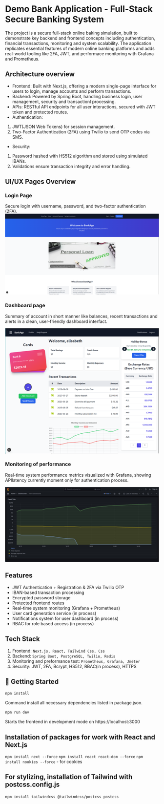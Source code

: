 # Demo Bank Application - Full-Stack Secure Banking System

The project is a secure full-stack online baking simulation, built to demonstrate key backend and frontend concepts including authentication, financial transactions, monitoring and system scalability. The application replicates essential features of modern online banking platforms and adds real-world tooling like 2FA, JWT, and performace monitoring with Grafana and Prometheus.

## Architecture overview

- Frontend: Built with Next.js, offering a modern single-page interface for users to login, manage accounts and perform transactions.
- Backend: Powered by Spring Boot, handling business login, user management, security and transactionl processing.
- APIs: RESTful API endpoints for all user interactions, secured with JWT token and protected routes.
- Authentication:

1. JWT(JSON Web Tokens) for session management.
2. Two-Factor Authentication (2FA) using Twilio to send OTP codes via SMS.

- Security:

1. Password hashed with HS512 algorithm and stored using simulated IBANs.
2. Validations ensure transaction integrity and error handling.

## UI/UX Pages Overview

### Login Page

Secure login with username, password, and two-factor authentication (2FA).
![Login](images/login.png)

### Dashboard page

Summary of account in short manner like balances, recent transactions and alerts in a clean, user-friendly dashboard interfact.

![Dashboard](images/dashboard.png)

### Monitoring of performance

Real-time system performance metrics visualized with Grafana, showing APIlatency currently moment only for authentication process.

![Monitoring](images/grafana-monitoring.jpg)

## Features 

- JWT Authentication + Registration & 2FA via Twilio OTP 
- IBAN-based transaction processing
- Encrypted password storage
- Protected frontend routes
- Real-time system monitoring (Grafana + Prometheus)
- User card generation service (in process)
- Notifications system for user dashboard (in process)
- RBAC for role based access (in process)


## Tech Stack 
1. Frontend: `Next.js, React, Tailwind Css, Css`
2. Backend: `Spring Boot, PostgreSQL, Twilio, Redis`
3. Monitoring and preformance test: `Prometheus, Grafana, Jmeter`
4. Security: JWT, 2FA, Bcrypt, HS512, RBAC(in process), HTTPS

## 🚀 Getting Started 

```bash
npm install
```
Command install all necessary dependencies listed in package.json.
```bash
npm run dev
```
Starts the frontend in development mode on https://localhost:3000


## Installation of packages for work with React and Next.js

`npm install next --force`
`npm install react react-dom --force`
`npm install nookies --force` - for cookies

## For stylizing, installation of Tailwind with postcss.config.js

`npm install tailwindcss @tailwindcss/postcss postcss`
